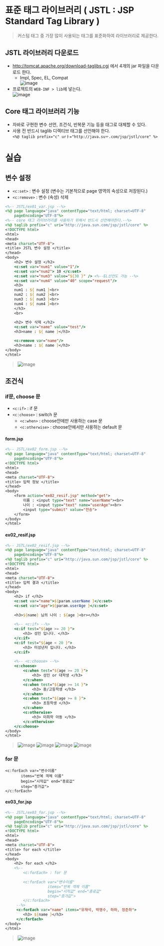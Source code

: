 # 표준 태그 라이브러리 ( JSTL : JSP Standard Tag Library ) 
> 커스텀 태그 중 가장 많이 사용되는 태그를 표준화하여 라이브러리로 제공한다.

## JSTL 라이브러리 다운로드
* http://tomcat.apache.org/download-taglibs.cgi 에서 4개의 jar 파일을 다운로드 한다.
  * Impl, Spec, EL, Compat  
  ![image](https://user-images.githubusercontent.com/79209568/116872239-8691df00-ac50-11eb-8600-090dd29febe5.png)
* 프로젝트의 `WEB-INF > lib`에 넣는다.  
  ![image](https://user-images.githubusercontent.com/79209568/116872405-c9ec4d80-ac50-11eb-8b54-1fc3b86a0196.png)

## Core 태그 라이브러리 기능
* 자바로 구현한 변수 선언, 조건식, 반복문 기능 등을 태그로 대체할 수 있다.
* 사용 전 반드시 taglib 디렉티브 태그를 선언해야 한다.  
`<%@ taglib prefix="c" urㅑ="http://java.suㅜ.com/jsp/jstl/core" %>`

# 실습
## 변수 설정
* `<c:set>` : 변수 설정 (변수는 기본적으로 page 영역의 속성으로 저장된다.)
* `<c:remove>` : 변수 (속성) 삭제
```jsp
<%-- JSTL/ex01_var.jsp --%>
<%@ page language="java" contentType="text/html; charset=UTF-8"
    pageEncoding="UTF-8"%>
<%-- core 태그 라이브러리를 사용하기 위해서 반드시 선언해야한다.--%>
<%@ taglib prefix="c" uri="http://java.sun.com/jsp/jstl/core" %>
<!DOCTYPE html>
<html>
<head>
<meta charset="UTF-8">
<title> JSTL 변수 설정 </title>
</head>
<body>
	<h2> 변수 설정 </h2>
	<c:set var="num1" value="1"/>
	<c:set var="num2"> 10 </c:set>
	<c:set var="num3" value="${30 }" /> <%--EL선언도 가능 --%>
	<c:set var="num4" value="40" scope="request"/> 
	<h3>
	num1 : ${ num1 }<br>
	num2 : ${ num2 }<br>
	num3 : ${ num3 }<br>
	num4 : ${ num4 }<br>
	</h3>
	<br>
	
	<h2> 변수 삭제 </h2>
	<c:set var="name" value="test"/>
	<h3>name : ${ name }</h3>

	<c:remove var="name"/>
	<h3>name : ${ name }</h3>
</body>
</html>
```
> ![image](https://user-images.githubusercontent.com/79209568/116875004-2cdfe380-ac55-11eb-9e11-be5b5d5c7131.png)

## 조건식
### if문, choose 문
* `<c:if>` : if 문
* `<c:choose>` : switch 문
  * `<c:when>` : choose안에만 사용하는 case 문
  * `<c:otherwise>` : choose안에서만 사용하는 default 문
#### form.jsp
```jsp
<%-- JSTL/ex02_form.jsp --%>
<%@ page language="java" contentType="text/html; charset=UTF-8"
    pageEncoding="UTF-8"%>
<!DOCTYPE html>
<html>
<head>
<meta charset="UTF-8">
<title> 입력 정보 </title>
</head>
<body>
	<form action="ex02_resif.jsp" method="get">
		이름 : <input type="text" name="userName"><br>
		나이 : <input type="text" name="userAge"><br>
		<input type="submit" value="전송">
	</form>
</body>
</html>
```
#### ex02_resif.jsp
```jsp
<%-- JSTL/ex02_resif.jsp --%>
<%@ page language="java" contentType="text/html; charset=UTF-8"
    pageEncoding="UTF-8"%>
<%@ taglib prefix="c" uri="http://java.sun.com/jsp/jstl/core" %>
<!DOCTYPE html>
<html>
<head>
<meta charset="UTF-8">
<title> 입력 결과 </title>
</head>
<body>
	<h2> if </h2>
	<c:set var="name">${param.userName }</c:set>
	<c:set var="age">${param.userAge }</c:set>
	
	<h3>${name} 님의 나이 : ${age }<br></h3>
	
	<%-- <c:if> --%>
	<c:if test="${age >= 20 }">
		<h3> 성인 입니다. </h3>
	</c:if>
	<c:if test="${age < 20 }">
		<h3> 미성년자 입니다. </h3>
	</c:if>
	
	<%-- <c:choose> --%>
	<c:choose>
		<c:when test="${age >= 20 }">
			<h3> 성인 or 대학생 </h3>
		</c:when>
		<c:when test="${age >= 14 }">
			<h3> 중/고등학생 </h3>
		</c:when>
		<c:when test="${age >= 8 }">
			<h3> 초등학생 </h3>
		</c:when>
		<c:otherwise>
			<h3> 미취학 아동 </h3>
		</c:otherwise>
	</c:choose>
</body>
</html>
```
> ![image](https://user-images.githubusercontent.com/79209568/116876966-446c9b80-ac58-11eb-98dc-3040bc24f327.png)
> ![image](https://user-images.githubusercontent.com/79209568/116876975-48002280-ac58-11eb-98b2-c80fea30a81f.png)
> ![image](https://user-images.githubusercontent.com/79209568/116876980-4afb1300-ac58-11eb-804f-f01034765935.png)
> ![image](https://user-images.githubusercontent.com/79209568/116876985-4d5d6d00-ac58-11eb-86bb-e84791a611c8.png)

### for 문
```
<c:forEach var="변수이름"
       items="반복 객체 이름"
       begin="시작값" end="종료값"
       step="증가값">
</c:forEach>
```
#### ex03_for.jsp
```jsp
<%-- JSTL/ex03_for.jsp --%>
<%@ page language="java" contentType="text/html; charset=UTF-8"
    pageEncoding="UTF-8"%>
<%@ taglib prefix="c" uri="http://java.sun.com/jsp/jstl/core" %>
<!DOCTYPE html>
<html>
<head>
<meta charset="UTF-8">
<title> for each </title>
</head>
<body>
	<h2> for each </h2>
	<%--
		<c:forEach> : for 문
		
		<c:forEach var="변수이름"
				   items="반복 객체 이름"
				   begin="시작값" end="종료값"
				   step="증가값">
		</c:forEach>
	 --%>
	 <c:forEach var="name" items="유재석, 박명수, 하하, 정준하">
	 	<h3> ${name }</h3>
	 </c:forEach>
</body>
</html>
```
> ![image](https://user-images.githubusercontent.com/79209568/116877954-9a8e0e80-ac59-11eb-943d-02f764bfc28d.png)
